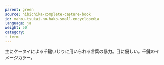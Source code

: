 ```yaml
---
parent: green
source: hibichika-complete-capture-book
id: mahou-tsukai-no-hako-small-encyclopedia
language: ja
weight: 60
category:
- term
---
```


主にケータイによる千鍵いじりに用いられる言葉の暴力。目に優しい。千鍵のイメージカラー。
